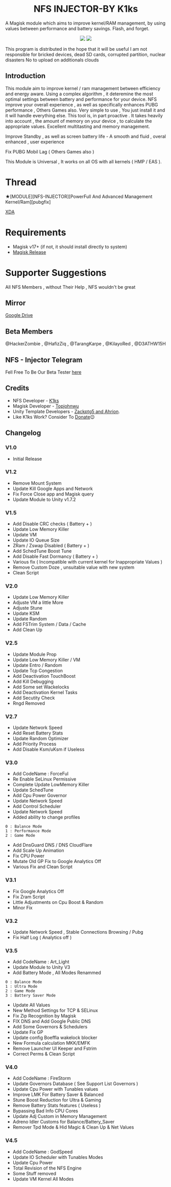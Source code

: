 <h1 align="center">NFS INJECTOR-BY K1ks</h1>
<p align="center">
</p>

A Magisk module which aims to improve kernel/RAM management, by using values between performance and battery savings.
Flash, and forget.

<p align="center">
<a href="https://forum.xda-developers.com/apps/magisk/module-nfs-injectorv1-t3857231"><img src="https://img.shields.io/badge/XDA-Thread-orange.svg?style=flat-square"></a> <a href="https://t.me/nfsinjector"><img src="https://img.shields.io/badge/Telegram-Channel-blue.svg?style=flat-square"></a>
</p>

This program is distributed in the hope that it will be useful
I am not responsible for bricked devices, dead SD cards, corrupted partition, nuclear disasters
No to upload on additionals clouds

## Introduction
This module aim to improve kernel / ram management between efficiency and energy aware. Using a complex algorithm , it deteremine the most optimal settings between battery and performance for your device. NFS improve your overall experience , as well as specifically enhances PUBG performance , Others Games also. Very simple to use , You just install it and it will handle everything else. This tool is, in part proactive . It takes heavily into account , the amount of memory on your device , to calculate the appropriate values. Excellent multitasting and memory management.

Improve Standby , as well as screen battery life - A smooth and fluid , overal enhanced , user experience 

Fix PUBG Mobil Lag ( Others Games also ) 

This Module is Universal , It works on all OS with all kernels ( HMP / EAS ). 

# Thread 
★[MODULE][NFS-INJECTOR][PowerFull And Advanced Management Kernel/Ram][pubgfix]

[XDA](https://forum.xda-developers.com/apps/magisk/module-nfs-injectorv1-t3857231)

# Requirements
- Magisk v17+ (if not, it should install directly to system)
- [Magisk Release](https://github.com/topjohnwu/Magisk/releases)

# Supporter Suggestions
All NFS Members , without Their Help , NFS wouldn't be great 

## Mirror
[Google Drive](https://drive.google.com/open?id=1GZpVYxd1OyS0PyVBXHyOCjPhI-YnLi8x)

## Beta Members
@HackerZombie , @HafizZiq , @TarangKarpe , @KilayoRed , @D3ATHW15H 

## NFS - Injector Telegram
Fell Free To Be Our Beta Tester [here](https://t.me/nfsinjector)

## Credits 
- NFS Developer - [K1ks](https://t.me/K1ks1)
- Magisk Developer - [Topjohnwu](https://forum.xda-developers.com/apps/magisk/official-magisk-v7-universal-systemless-t3473445)
- Unity Template Developers - [Zackptg5 and Ahrion](https://forum.xda-developers.com/android/software/module-audio-modification-library-t3579612).
- Like K1ks Work? Consider To [Donate](http://paypal.me/k1ksxda)😉

## Changelog 
### V1.0 
- Initial Release 

### V1.2
- Remove Mount System
- Update Kill Google Apps and Network
- Fix Force Close app and Magisk query
- Update Module to Unity v1.7.2

### V1.5
- Add Disable CRC checks ( Battery + )
- Update Low Memory Killer 
- Update VM
- Update IO Queue Size 
- ZRam / Zswap Disabled ( Battery + )
- Add SchedTune Boost Tune 
- Add Disable Fast Dormancy ( Battery + )
- Various fix ( Incompatible with current kernel for Inappropriate Values ) 
- Remove Custom Doze , unsuitable value with new system 
- Clean Script

### V2.0
- Update Low Memory Killer 
- Adjuste VM a little More
- Adjuste Stune
- Update KSM 
- Update Random 
- Add FSTrim System / Data / Cache
- Add Clean Up 

### V2.5
- Update Module Prop
- Update Low Memory Killer / VM
- Update Entro / Random
- Update Tcp Congestion
- Add Deactivation TouchBoost 
- Add Kill Debugging
- Add Some set Wackelocks 
- Add Deactivation Kernel Tasks 
- Add Secutity Check 
- Rngd Removed 

### V2.7
- Update Network Speed 
- Add Reset Battery Stats
- Update Random Optimizer
- Add Priority Process
- Add Disable Ksm/uKsm if Useless

### V3.0
- Add CodeName : ForceFul
- Re Enable SeLinux Permissive
- Complete Update LowMemory Killer 
- Update SchedTune 
- Add Cpu Power Governor
- Update Network Speed 
- Add Control Scheduler
- Update Network Speed 
- Added ability to change profiles 
```
0 : Balance Mode
1 : Performance Mode
2 : Game Mode
```
- Add DnsGuard DNS / DNS CloudFlare
- Add Scale Up Animation 
- Fix CPU Power
- Mutate Old GP Fix to Google Analytics Off
- Various Fix and Clean Script

### V3.1
- Fix Google Analytics Off
- Fix Zram Script
- Little Adjustments on Cpu Boost & Random
- Minor Fix

### V3.2
- Update Network Speed , Stable Connections Browsing / Pubg
- Fix Half Log ( Analytics off )

### V3.5
- Add CodeName : Art_Light
- Update Module to Unity V3
- Add Battery Mode , All Modes Renammed
```
0 : Balance Mode
1 : Ultra Mode
2 : Game Mode
3 : Battery Saver Mode
```
- Update All Values 
- New Method Settings for TCP & SELinux 
- Fix Zip Recognition by Magisk
- FIX DNS and Add Google Public DNS
- Add Some Governors & Schedulers
- Update Fix GP
- Update config Boeffla wakelock blocker
- New Formula calculation MKK/EMFK
- Remove Launcher UI Keeper and Fstrim
- Correct Perms & Clean Script 

### V4.0
- Add CodeName : FireStorm
- Update Governors Database ( See Support List Governors )
- Update Cpu Power with Tunables values
- Improve LMK For Battery Saver & Balanced
- Stune Boost Reduction for Ultra & Gaming
- Remove Battery Stats features ( Useless ) 
- Bypassing Bad Info CPU Cores
- Update Adj Custom in Memory Management
- Adreno Idler Customs for Balance/Battery_Saver
- Remover Tpd Mode & Hid Magic & Clean Up & Net Values 

### V4.5
- Add CodeName : GodSpeed
- Update IO Scheduler with Tunables Modes
- Update Cpu Power 
- Total Revision of the NFS Engine 
- Some Stuff removed
- Update VM Kernel All Modes
